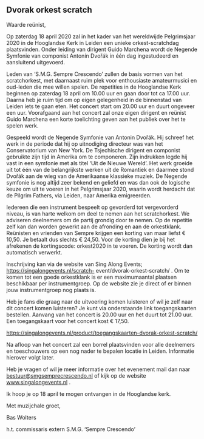 ## Dvorak orkest scratch

Waarde reünist,

Op zaterdag 18 april 2020 zal in het kader van het wereldwijde Pelgrimsjaar 2020 in de Hooglandse Kerk in Leiden een unieke orkest-scratchdag plaatsvinden. Onder leiding van dirigent Guido Marchena wordt de Negende Symfonie van componist Antonín Dvořák in één dag ingestudeerd en aansluitend uitgevoerd.

Leden van ‘S.M.G. Sempre Crescendo’ zullen de basis vormen van het scratchorkest, met daarnaast ruim plek voor enthousiaste amateurmusici en oud-leden die mee willen spelen. De repetities in de Hooglandse Kerk beginnen op zaterdag 18 april om 10.00 uur en gaan door tot ca 17.00 uur. Daarna heb je ruim tijd om op eigen gelegenheid in de binnenstad van Leiden iets te gaan eten. Het concert start om 20.00 uur en duurt ongeveer een uur. Voorafgaand aan het concert zal onze eigen dirigent en
reünist Guido Marchena een korte toelichting geven aan het publiek over het te spelen werk.

Gespeeld wordt de Negende Symfonie van Antonin Dvořák. Hij schreef het werk in de periode dat hij
op uitnodiging directeur was van het Conservatorium van New York. De Tsjechische dirigent en componist gebruikte zijn tijd in Amerika om te componeren. Zijn indrukken legde hij vast in een symfonie met als titel ‘Uit de Nieuwe Wereld’. Het werk groeide uit tot één van de belangrijkste
werken uit de Romantiek en daarmee stond Dvořák aan de wieg van de Amerikaanse klassieke muziek. De Negende symfonie is nog altijd zeer bekend en geliefd en was dan ook de logische keuze om uit te voeren in het Pelgrimsjaar 2020, waarin wordt herdacht dat de Pilgrim Fathers, via Leiden, naar Amerika emigreerden.

Iedereen die een instrument bespeelt op gevorderd tot vergevorderd niveau, is van harte welkom om deel te nemen aan het scratchorkest. We adviseren deelnemers om de partij grondig door te nemen. Op
de repetitie zelf kan dan worden gewerkt aan de afronding en aan de orkestklank. Reünisten en vrienden van Sempre krijgen een korting van maar liefst € 10,50. Je betaalt dus slechts € 24,50. Voor
de korting dien je bij het afrekenen de kortingscode: orkest2020 in te voeren. De korting wordt dan automatisch verwerkt.

Inschrijving kan via de website van Sing Along Events; https://singalongevents.nl/scratch-
event/dvorak-orkest-scratch/ . Om te komen tot een goede orkestklank is er een maximumaantal
plaatsen beschikbaar per instrumentgroep. Op de website zie je direct of er binnen jouw
instrumentgroep nog plaats is.

Heb je fans die graag naar de uitvoering komen luisteren of wil je zelf naar dit concert komen
luisteren? Je kunt via onderstaande link toegangskaarten bestellen. Aanvang van het concert is 20.00
uur en het duurt tot 21.00 uur. Een toegangskaart voor het concert kost € 17,50.

https://singalongevents.nl/product/toegangskaarten-dvorak-orkest-scratch/

Na afloop van het concert zal een borrel plaatsvinden voor alle deelnemers en toeschouwers op een
nog nader te bepalen locatie in Leiden. Informatie hierover volgt later.

Heb je vragen of wil je meer informatie over het evenement mail dan naar bestuur@smgsemprecrescendo.nl of kijk op de website www.singalongevents.nl .

Ik hoop je op 18 april te mogen ontvangen in de Hooglandse kerk.

Met muzijchale groet,

Bas Wolters

h.t. commissaris extern S.M.G. ‘Sempre Crescendo’
